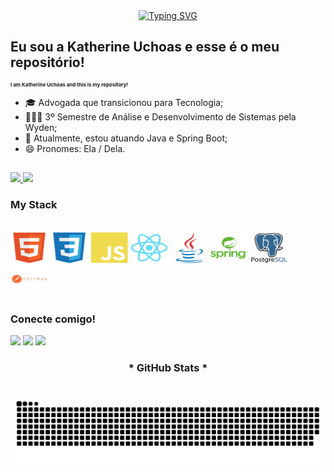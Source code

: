 <div align="center">
  <a href="https://git.io/typing-svg">
    <img src="https://readme-typing-svg.demolab.com?font=Fira+Code&weight=500&size=22&pause=1000&color=8A2BE2&center=true&vCenter=true&random=false&width=524&lines=Hello+%3A%29" alt="Typing SVG">
  </a>
</div>


## Eu sou a Katherine Uchoas e esse é o meu repositório!
<h3 style="font-size: 8px;">I am Katherine Uchoas and this is my repository!</h3>

- 🎓 Advogada que transicionou para Tecnologia;
- 👩🏻‍🎓 3º Semestre de Análise e Desenvolvimento de Sistemas pela Wyden;
- 🌱 Atualmente, estou atuando Java e Spring Boot;
- 😄 Pronomes: Ela / Dela.

##

<div>
  <a href="https://github.com/katherineuchoas">
    <img height="170em" src="https://github-readme-stats.vercel.app/api?username=katherineuchoas&show_icons=true&theme=radical&include_all_commits=true&count_private=false"/>
    <img height="170em" src="https://github-readme-stats.vercel.app/api/top-langs/?username=katherineuchoas&layout=compact&langs_count=7&theme=radical"/>
  </a>
</div>


<h3 align="left">My Stack</h3>

<div style="display: inline_block"><br>
  <img align="center" alt="HTML" height="50" width="60" src="https://raw.githubusercontent.com/devicons/devicon/master/icons/html5/html5-original.svg">
  <img align="center" alt="CSS" height="50" width="60" src="https://raw.githubusercontent.com/devicons/devicon/master/icons/css3/css3-original.svg">
  <img align="center" alt="JS" height="50" width="60" src="https://raw.githubusercontent.com/devicons/devicon/master/icons/javascript/javascript-plain.svg">
  <img align="center" alt="REACT" height="50" width="60" src="https://raw.githubusercontent.com/devicons/devicon/master/icons/react/react-original.svg">
  <img align="center" alt="JAVA" height="50" width="60" src="https://github.com/devicons/devicon/blob/master/icons/java/java-original.svg">
  <img align="center" alt="SPRING" height="50" width="60" src="https://github.com/devicons/devicon/blob/master/icons/spring/spring-original-wordmark.svg">
  <img align="center" alt="POSTGRES" height="50" width="60" src="https://github.com/devicons/devicon/blob/master/icons/postgresql/postgresql-original-wordmark.svg">
  <img align="center" alt="POSTMAN" height="50" width="60" src="https://github.com/devicons/devicon/blob/master/icons/postman/postman-original-wordmark.svg">
</div>
  
  ##
 <h3 align="left">Conecte comigo!</h3>
<div> 
  <a href="https://instagram.com/katherineuchoas" target="_blank"><img src="https://img.shields.io/badge/-Instagram-%23E4405F?style=for-the-badge&logo=instagram&logoColor=white" target="_blank"></a>
 	<a href = "mailto:katherineuchoas@icloud.com"><img src="https://img.shields.io/badge/-Email-000?style=for-the-badge&logo=microsoft-outlook&logoColor=007BFF" target="_blank"></a>
  <a href="https://www.linkedin.com/in/katherine-uchoas-rodrigues-42037a97" target="_blank"><img src="https://img.shields.io/badge/-LinkedIn-%230077B5?style=for-the-badge&logo=linkedin&logoColor=white" target="_blank"></a> 
  
</div>

<div style="text-align: center;" align="center">
  <h3>* GitHub Stats *</h3>
  <br>

<picture align="center">
  <source media="(prefers-color-scheme: dark)" srcset="https://raw.githubusercontent.com/katherineuchoas/katherineuchoas/output/github-contribution-grid-snake-dark.svg">
  <source media="(prefers-color-scheme: light)" srcset="https://raw.githubusercontent.com/katherineuchoas/katherineuchoas/output/github-contribution-grid-snake-dark.svg">
  <img align="center" alt="github contribution grid snake animation" src="https://raw.githubusercontent.com/katherineuchoas/katherineuchoas/output/github-contribution-grid-snake.svg">
</picture>
</div>
